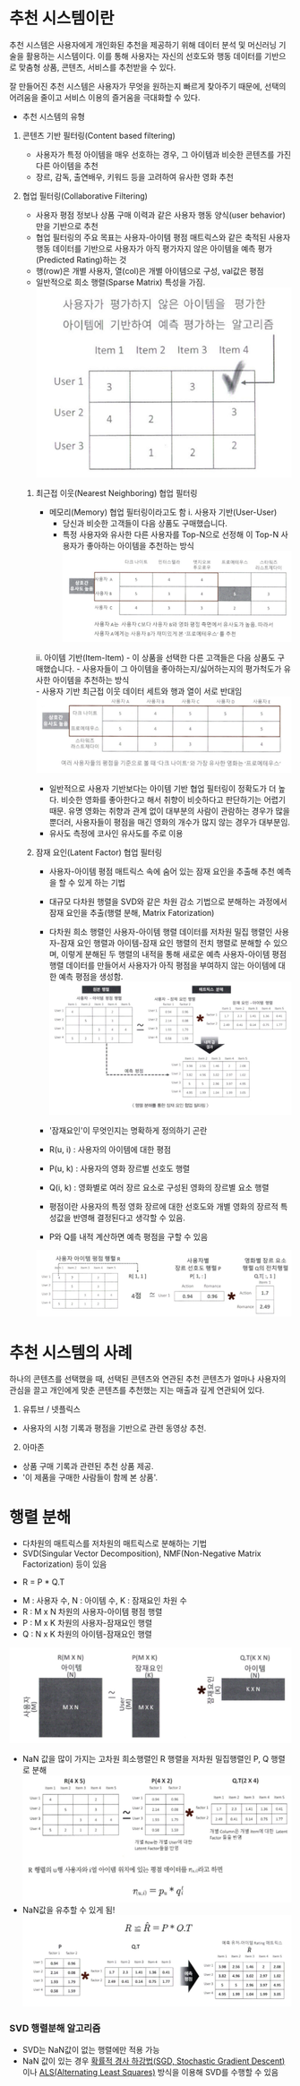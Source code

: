 # 추천 시스템이란
추천 시스템은 사용자에게 개인화된 추천을 제공하기 위해 데이터 분석 및 머신러닝 기술을 활용하는 시스템이다. 이를 통해 사용자는 자신의 선호도와 행동 데이터를 기반으로 맞춤형 상품, 콘텐츠, 서비스를 추천받을 수 있다.  
  
잘 만들어진 추천 시스템은 사용자가 무엇을 원하는지 빠르게 찾아주기 때문에, 선택의 어려움을 줄이고 서비스 이용의 즐거움을 극대화할 수 있다.  
  
- 추천 시스템의 유형
1. 콘텐츠 기반 필터링(Content based filtering)
    - 사용자가 특정 아이템을 매우 선호하는 경우, 그 아이템과 비슷한 콘텐츠를 가진 다른 아이템을 추천
    - 장르, 감독, 출연배우, 키워드 등을 고려하여 유사한 영화 추천

2. 협업 필터링(Collaborative Filtering)
    - 사용자 평점 정보나 상품 구매 이력과 같은 사용자 행동 양식(user behavior)만을 기반으로 추천
    - 협업 필터링의 주요 목표는 사용자-아이템 평점 매트릭스와 같은 축적된 사용자 행동 데이터를 기반으로 사용자가 아직 평가자지 않은 아이템을 예측 평가(Predicted Rating)하는 것
    - 행(row)은 개별 사용자, 열(col)은 개별 아이템으로 구성, val값은 평점
    - 일반적으로 희소 행렬(Sparse Matrix) 특성을 가짐.
    ![image](./recommend.jpeg)
    
    1) 최근접 이웃(Nearest Neighboring) 협업 필터링
        - 메모리(Memory) 협업 필터링이라고도 함
        i. 사용자 기반(User-User)
            - 당신과 비슷한 고객들이 다음 상품도 구매했습니다.
            - 특정 사용자와 유사한 다른 사용자를 Top-N으로 선정해 이 Top-N 사용자가 좋아하는 아이템을 추천하는 방식  
            ![image](./user-user.jpeg)

        ii. 아이템 기반(Item-Item)
            - 이 상품을 선택한 다른 고객들은 다음 상품도 구매했습니다.
            - 사용자들이 그 아이템을 좋아하는지/싫어하는지의 평가척도가 유사한 아이템을 추천하는 방식   
            - 사용자 기반 최근접 이웃 데이터 세트와 행과 열이 서로 반대임  
            ![image](./item-item.jpeg)

        - 일반적으로 사용자 기반보다는 아이템 기반 협업 필터링이 정확도가 더 높다. 비슷한 영화를 좋아한다고 해서 취향이 비슷하다고 판단하기는 어렵기 때문. 유명 영화는 취향과 관계 없이 대부분의 사람이 관람하는 경우가 많을 뿐더러, 사용자들이 평점을 매긴 영화의 개수가 많지 않는 경우가 대부분임.
        - 유사도 측정에 코사인 유사도를 주로 이용

    2) 잠재 요인(Latent Factor) 협업 필터링
        - 사용자-아이템 평점 매트릭스 속에 숨어 있는 잠재 요인을 추출해 추천 예측을 할 수 있게 하는 기법
        - 대규모 다차원 행렬을 SVD와 같은 차원 감소 기법으로 분해하는 과정에서 잠재 요인을 추출(행렬 분해, Matrix Fatorization)
        - 다차원 희소 행렬인 사용자-아이템 행렬 데이터를 저차원 밀집 행렬인 사용자-잠재 요인 행렬과 아이템-잠재 요인 행렬의 전치 행렬로 분해할 수 있으며, 이렇게 분해된 두 행렬의 내적을 통해 새로운 예측 사용자-아이템 평점 행렬 데이터를 만들어서 사용자가 아직 평점을 부여하지 않는 아이템에 대한 예측 평점을 생성함.  
        ![image](./potential.jpeg)
        
        - '잠재요인'이 무엇인지는 명확하게 정의하기 곤란
        - R(u, i) : 사용자의 아이템에 대한 평점
        - P(u, k) : 사용자의 영화 장르별 선호도 행렬
        - Q(i, k) : 영화별로 여러 장르 요소로 구성된 영화의 장르별 요소 행렬
        - 평점이란 사용자의 특정 영화 장르에 대한 선호도와 개별 영화의 장르적 특성값을 반영해 결정된다고 생각할 수 있음.
        - P와 Q를 내적 계산하면 예측 평점을 구할 수 있음

        ![image](./potential-ex.jpeg)

# 추천 시스템의 사례
하나의 콘텐츠를 선택했을 때, 선택된 콘텐츠와 연관된 추천 콘텐츠가 얼마나 사용자의 관심을 끌고 개인에게 맞춘 콘텐츠를 추천했는 지는 매출과 깊게 연관되어 있다.

1. 유튜브 / 넷플릭스
- 사용자의 시청 기록과 평점을 기반으로 관련 동영상 추천.

2. 아마존
- 상품 구매 기록과 관련된 추천 상품 제공.
- '이 제품을 구매한 사람들이 함께 본 상품'.

# 행렬 분해
- 다차원의 매트릭스를 저차원의 매트릭스로 분해하는 기법
- SVD(Singular Vector Decomposition), NMF(Non-Negative Matrix Factorization) 등이 있음

* R = P * Q.T
- M : 사용자 수, N : 아이템 수, K : 잠재요인 차원 수  
- R : M x N 차원의 사용자-아이템 평점 행렬
- P : M x K 차원의 사용자-잠재요인 행렬
- Q : N x K 차원의 아이템-잠재요인 행렬

![image](./potential-general.jpeg)
- NaN 값을 많이 가지는 고차원 희소행렬인 R 행렬을 저차원 밀집행렬인 P, Q 행렬로 분해
![image](./potential-general2.jpeg)
- NaN값을 유추할 수 있게 됨!
![image](./potential-general3.jpeg)

### SVD 행렬분해 알고리즘
- SVD는 NaN값이 없는 행렬에만 적용 가능
- NaN 값이 있는 경우 [확률적 경사 하강법(SGD, Stochastic Gradient Descent)](https://en.wikipedia.org/wiki/Stochastic_gradient_descent) 이나 [ALS(Alternating Least Squares)](https://blog.firstpenguine.school/4) 방식을 이용해 SVD를 수행할 수 있음
